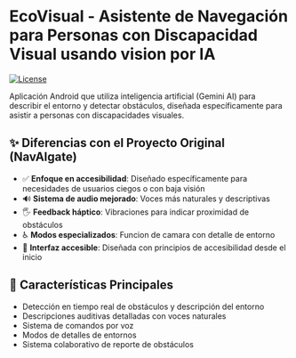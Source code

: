 # EcoVisual - Asistente de Navegación para Personas con Discapacidad Visual usando vision por IA

[![License](https://img.shields.io/badge/license-MIT-blue.svg)](LICENSE)

Aplicación Android que utiliza inteligencia artificial (Gemini AI) para describir el entorno y detectar obstáculos, diseñada específicamente para asistir a personas con discapacidades visuales.

## ✨ Diferencias con el Proyecto Original (NavAIgate)

- ✅ **Enfoque en accesibilidad**: Diseñado específicamente para necesidades de usuarios ciegos o con baja visión
- 🔊 **Sistema de audio mejorado**: Voces más naturales y descriptivas
- 🖐 **Feedback háptico**: Vibraciones para indicar proximidad de obstáculos
- ♿ **Modos especializados**: Funcion de camara con detalle de entorno
- 📱 **Interfaz accesible**: Diseñada con principios de accesibilidad desde el inicio

## 📱 Características Principales

- Detección en tiempo real de obstáculos y descripción del entorno
- Descripciones auditivas detalladas con voces naturales
- Sistema de comandos por voz
- Modos de detalles de entornos
- Sistema colaborativo de reporte de obstáculos
